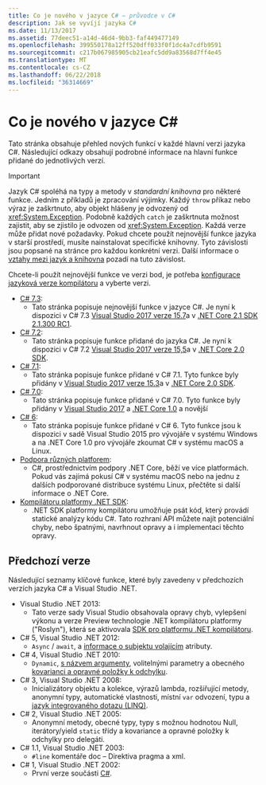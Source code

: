 ```yaml
---
title: Co je nového v jazyce C# – průvodce v C#
description: Jak se vyvíjí jazyka C#
ms.date: 11/13/2017
ms.assetid: 77deec51-a14d-46d4-9bb3-faf449477149
ms.openlocfilehash: 399550178a12ff520dff033f0f1dc4a7cdfb9591
ms.sourcegitcommit: c217b067985905cb21eafc5dd9a83568d7ff4e45
ms.translationtype: MT
ms.contentlocale: cs-CZ
ms.lasthandoff: 06/22/2018
ms.locfileid: "36314669"
---
```

# <a name="whats-new-in-c"></a>Co je nového v jazyce C# #

Tato stránka obsahuje přehled nových funkcí v každé hlavní verzi jazyka C#. Následující odkazy obsahují podrobné informace na hlavní funkce přidané do jednotlivých verzí.

> [!IMPORTANT]
> Jazyk C# spoléhá na typy a metody v *standardní knihovna* pro některé funkce. Jedním z příkladů je zpracování výjimky. Každý `throw` příkaz nebo výraz je zaškrtnuto, aby objekt hlášeny je odvozený od <xref:System.Exception>. Podobně každých `catch` je zaškrtnuta možnost zajistit, aby se zjistilo je odvozen od <xref:System.Exception>. Každá verze může přidat nové požadavky. Pokud chcete použít nejnovější funkce jazyka v starší prostředí, musíte nainstalovat specifické knihovny. Tyto závislosti jsou popsané na stránce pro každou konkrétní verzi. Další informace o [vztahy mezi jazyk a knihovna](relationships-between-language-and-library.md) pozadí na tuto závislost. 

Chcete-li použít nejnovější funkce ve verzi bod, je potřeba [konfigurace jazyková verze kompilátoru](../language-reference/configure-language-version.md) a vyberte verzi.

* [C# 7.3](csharp-7-3.md):
  - Tato stránka popisuje nejnovější funkce v jazyce C#. Je nyní k dispozici v C# 7.3 [Visual Studio 2017 verze 15.7](https://visualstudio.microsoft.com/vs/whatsnew/)a v [.NET Core 2.1 SDK 2.1.300 RC1](../../core/whats-new/index.md).
* [C# 7.2](csharp-7-2.md):
  - Tato stránka popisuje funkce přidané do jazyka C#. Je nyní k dispozici v C# 7.2 [Visual Studio 2017 verze 15,5](https://visualstudio.microsoft.com/vs/whatsnew/)a v [.NET Core 2.0 SDK](../../core/whats-new/index.md).
* [C# 7.1](csharp-7-1.md):
  - Tato stránka popisuje funkce přidané v C# 7.1. Tyto funkce byly přidány v [Visual Studio 2017 verze 15.3](https://visualstudio.microsoft.com/vs/whatsnew/)a v [.NET Core 2.0 SDK](../../core/whats-new/index.md).
* [C# 7.0](csharp-7.md):
  - Tato stránka popisuje funkce přidané v C# 7.0. Tyto funkce byly přidány v [Visual Studio 2017](https://visualstudio.microsoft.com/vs/whatsnew/) a [.NET Core 1.0](../../core/whats-new/index.md) a novější
* [C# 6](csharp-6.md):
  - Tato stránka popisuje funkce přidané v C# 6. Tyto funkce jsou k dispozici v sadě Visual Studio 2015 pro vývojáře v systému Windows a na .NET Core 1.0 pro vývojáře zkoumat C# v systému macOS a Linux.
* [Podpora různých platforem](../../core/index.md):
  - C#, prostřednictvím podpory .NET Core, běží ve více platformách. Pokud vás zajímá pokusí C# v systému macOS nebo na jednu z dalších podporované distribuce systému Linux, přečtěte si další informace o .NET Core.
* [Kompilátoru platformy .NET SDK](../roslyn-sdk/index.md):
  - .NET SDK platformy kompilátoru umožňuje psát kód, který provádí statické analýzy kódu C#. Tato rozhraní API můžete najít potenciální chyby, nebo špatnými, navrhnout opravy a i implementaci těchto opravy.

## <a name="previous-versions"></a>Předchozí verze

Následující seznamy klíčové funkce, které byly zavedeny v předchozích verzích jazyka C# a Visual Studio .NET.

* Visual Studio .NET 2013:
  - Tato verze sady Visual Studio obsahovala opravy chyb, vylepšení výkonu a verze Preview technologie .NET kompilátoru platformy ("Roslyn"), která se aktivovala [SDK pro platformu .NET kompilátoru](../roslyn-sdk/index.md).
* C# 5, Visual Studio .NET 2012:
  - `Async` / `await`, a [informace o subjektu volajícím](../programming-guide/concepts/caller-information.md) atributy.
* C# 4, Visual Studio .NET 2010:
  - `Dynamic`, [s názvem argumenty](../programming-guide/classes-and-structs/named-and-optional-arguments.md), volitelnými parametry a obecného [kovarianci a opravné položky k odchylku](../programming-guide/concepts/covariance-contravariance/index.md).
* C# 3, Visual Studio .NET 2008:
  - Inicializátory objektu a kolekce, výrazů lambda, rozšiřující metody, anonymní typy, automatické vlastnosti, místní `var` odvození, typu a [jazyk integrovaného dotazu (LINQ)](../programming-guide/concepts/linq/index.md).
* C# 2, Visual Studio .NET 2005:
  - Anonymní metody, obecné typy, typy s možnou hodnotou Null, iterátory/yield `static` třídy a kovariance a opravné položky k odchylky pro delegáti.
* C# 1.1, Visual Studio .NET 2003:
  - `#line` komentáře doc – Direktiva pragma a xml.
* C# 1, Visual Studio .NET 2002:
  - První verze součásti [C#](../csharp.md).
